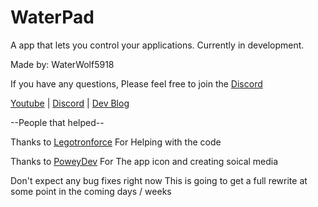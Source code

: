 # WaterPad 
A app that lets you control your applications. Currently in development.

Made by: WaterWolf5918

If you have any questions, Please feel free to join the [Discord](https://discord.gg/DYsdj72CSm)

[Youtube](https://www.youtube.com/channel/UCY-1AjoxZ-Fd0aEnKEanO_w) | [Discord](https://discord.gg/DYsdj72CSm) | [Dev Blog](https://waterwolf5918.github.io/WaterPad-New/)

--People that helped--

Thanks to [Legotronforce](https://github.com/LegotronForce) For Helping with the code

Thanks to [PoweyDev](https://github.com/PoweyDev) For The app icon and creating soical media

Don't expect any bug fixes right now
This is going to get a full rewrite at some point in the coming days / weeks
